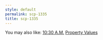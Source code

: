 ```yaml
---
style: default
permalink: scp-1335
title: scp-1335
---
```

You may also like:
[10:30 A.M.](http://scp-wiki.net/10-30-a-m)
[Property Values](http://scp-wiki.net/property-values)
